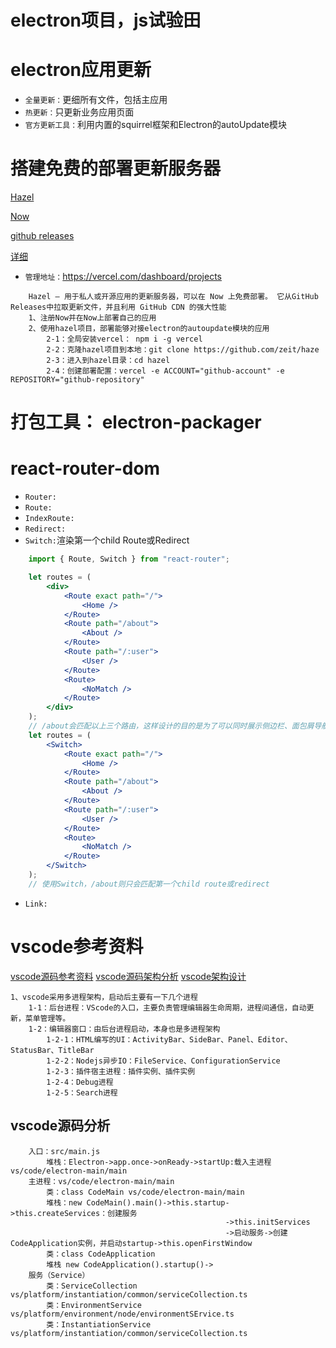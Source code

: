 # electron项目，js试验田
# electron应用更新
* `全量更新：`更细所有文件，包括主应用
* `热更新：`只更新业务应用页面
* `官方更新工具：`利用内置的squirrel框架和Electron的autoUpdate模块
# 搭建免费的部署更新服务器
[Hazel](https://github.com/vercel/hazel)

[Now](https://vercel.com/home#get-started)

[github releases]()

[详细](https://github.com/vercel/hazel)
* `管理地址：`https://vercel.com/dashboard/projects
```
    Hazel – 用于私人或开源应用的更新服务器，可以在 Now 上免费部署。 它从GitHub Releases中拉取更新文件，并且利用 GitHub CDN 的强大性能
    1、注册Now并在Now上部署自己的应用
    2、使用hazel项目，部署能够对接electron的autoupdate模块的应用
        2-1：全局安装vercel： npm i -g vercel
        2-2：克隆hazel项目到本地：git clone https://github.com/zeit/haze
        2-3：进入到hazel目录：cd hazel
        2-4：创建部署配置：vercel -e ACCOUNT="github-account" -e REPOSITORY="github-repository"
```
# 打包工具： electron-packager
# react-router-dom
* `Router:`
* `Route:`
* `IndexRoute:`
* `Redirect:`
* `Switch:`渲染第一个child Route或Redirect
```jsx
    import { Route, Switch } from "react-router";

    let routes = (
        <div>
            <Route exact path="/">
                <Home />
            </Route>
            <Route path="/about">
                <About />
            </Route>
            <Route path="/:user">
                <User />
            </Route>
            <Route>
                <NoMatch />
            </Route>
        </div>
    );
    // /about会匹配以上三个路由，这样设计的目的是为了可以同时展示侧边栏、面包屑导航、启动页tab
    let routes = (
        <Switch>
            <Route exact path="/">
                <Home />
            </Route>
            <Route path="/about">
                <About />
            </Route>
            <Route path="/:user">
                <User />
            </Route>
            <Route>
                <NoMatch />
            </Route>
        </Switch>
    );
    // 使用Switch，/about则只会匹配第一个child route或redirect
```
* `Link:`
# vscode参考资料
[vscode源码参考资料](https://www.cnblogs.com/liulun/p/11037550.html)
[vscode源码架构分析](https://zhuanlan.zhihu.com/p/96041706)
[vscode架构设计](https://www.jianshu.com/p/1797d7131512)
```
1、vscode采用多进程架构，启动后主要有一下几个进程
    1-1：后台进程：VScode的入口，主要负责管理编辑器生命周期，进程间通信，自动更新，菜单管理等。
    1-2：编辑器窗口：由后台进程启动，本身也是多进程架构
        1-2-1：HTML编写的UI：ActivityBar、SideBar、Panel、Editor、StatusBar、TitleBar
        1-2-2：Nodejs异步IO：FileService、ConfigurationService
        1-2-3：插件宿主进程：插件实例、插件实例
        1-2-4：Debug进程
        1-2-5：Search进程

```
## vscode源码分析
```
    入口：src/main.js
        堆栈：Electron->app.once->onReady->startUp:载入主进程vs/code/electron-main/main
    主进程：vs/code/electron-main/main
        类：class CodeMain vs/code/electron-main/main
        堆栈：new CodeMain().main()->this.startup->this.createServices：创建服务
                                                ->this.initServices
                                                ->启动服务->创建CodeApplication实例，并启动startup->this.openFirstWindow
        类：class CodeApplication
        堆栈 new CodeApplication().startup()->
    服务（Service）
        类：ServiceCollection  vs/platform/instantiation/common/serviceCollection.ts
        类：EnvironmentService vs/platform/environment/node/environmentSErvice.ts
        类：InstantiationService vs/platform/instantiation/common/serviceCollection.ts


```